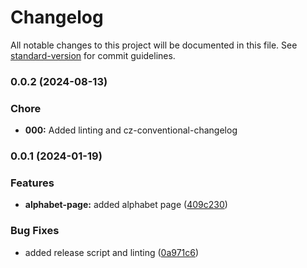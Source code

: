 # Changelog

All notable changes to this project will be documented in this file. See [standard-version](https://github.com/conventional-changelog/standard-version) for commit guidelines.

### 0.0.2 (2024-08-13)

### Chore

- **000:** Added linting and cz-conventional-changelog

### 0.0.1 (2024-01-19)

### Features

- **alphabet-page:** added alphabet page ([409c230](https://github.com/amin-newcastle/qaida-app/commit/409c230fd387619ef037a8b6919efd0f9a1379bc))

### Bug Fixes

- added release script and linting ([0a971c6](https://github.com/amin-newcastle/qaida-app/commit/0a971c6659f7c8dadfaf647a544606d2edb7cd59))
